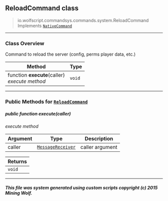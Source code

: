 ## ReloadCommand __class__

>io.wolfscript.commandsys.commands.system.ReloadCommand
>Implements [`NativeCommand`](../../NativeCommand.md)

---

### Class Overview

Command to reload the server (config, perms player data, etc.)

Method | Type   
--- | :--- 
 function __execute__(caller) <br> _execute method_ | `void`



---


### Public Methods for [`ReloadCommand`](ReloadCommand.md)

##### <a id='execute'></a>public  function __execute__(caller)

_execute method_

Argument | Type | Description  
--- | --- | --- 
caller | [`MessageReceiver`](../../../chat/MessageReceiver.md) | caller argument

Returns | 
--- | 
`void` |


---


##### This file was system generated using custom scripts copyright (c) 2015 Mining Wolf.
	

